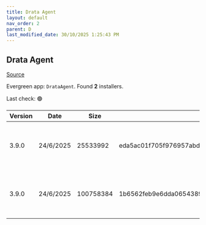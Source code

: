 ```yaml
---
title: Drata Agent
layout: default
nav_order: 2
parent: D
last_modified_date: 30/10/2025 1:25:43 PM
---
```


## Drata Agent

[Source](https://help.drata.com/en/articles/5002305-installing-the-drata-agent-via-windows-os)

Evergreen app: `DrataAgent`. Found **2** installers.

Last check: 🟢

| Version | Date      | Size      | Sha256                                                           | Architecture | InstallerType | Type | URI                                                                                                                                                                          |
| ------- | --------- | --------- | ---------------------------------------------------------------- | ------------ | ------------- | ---- | ---------------------------------------------------------------------------------------------------------------------------------------------------------------------------- |
| 3.9.0   | 24/6/2025 | 25533992  | eda5ac01f705f976957abd8c9d14bbd355616ebef6c5b45f28a2ae44f53e207d | x64          | Default       | exe  | [https://github.com/drata/agent-releases/releases/download/3.9.0/win-x64-osqueryi.exe](https://github.com/drata/agent-releases/releases/download/3.9.0/win-x64-osqueryi.exe) |
| 3.9.0   | 24/6/2025 | 100758384 | 1b6562feb9e6dda0654389f24842d7c1bc201b9a4928432c7f41268b8709e579 | x86          | Default       | exe  | [https://github.com/drata/agent-releases/releases/download/3.9.0/Drata-Agent-win.exe](https://github.com/drata/agent-releases/releases/download/3.9.0/Drata-Agent-win.exe)   |
